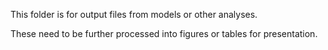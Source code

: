This folder is for output files from models or other analyses. 

These need to be further processed into figures or tables for presentation.